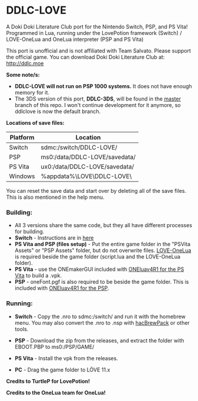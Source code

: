 # DDLC-LOVE
A Doki Doki Literature Club port for the Nintendo Switch, PSP, and PS Vita! Programmed in Lua, running under the LovePotion framework (Switch) / LOVE-OneLua and OneLua interpreter (PSP and PS Vita)

This port is unofficial and is not affiliated with Team Salvato. Please support the official game. You can download Doki Doki Literature Club at: http://ddlc.moe

**Some note/s:**
- **DDLC-LOVE will not run on PSP 1000 systems.** It does not have enough memory for it.
- The 3DS version of this port, **DDLC-3DS**, will be found in the [master](https://github.com/LukeZGD/DDLC-LOVE/tree/master) branch of this repo. I won't continue development for it anymore, so ddlclove is now the default branch.

**Locations of save files:**

| Platform | Location                            |
|----------|-------------------------------------|
| Switch   | sdmc:/switch/DDLC-LOVE/             |
| PSP      | ms0:/data/DDLC-LOVE/savedata/       |
| PS Vita  | ux0:/data/DDLC-LOVE/savedata/       |
| Windows  | %appdata%\LOVE\DDLC-LOVE\           |

You can reset the save data and start over by deleting all of the save files. This is also mentioned in the help menu.

### Building:
- All 3 versions share the same code, but they all have different processes for building.
- **Switch** - Instructions are in [here](https://github.com/TurtleP/LovePotion/wiki/Packaging-Your-Game)
- **PS Vita and PSP (files setup)** - Put the entire game folder in the "PSVita Assets" or "PSP Assets" folder, but do not overwrite files. [LOVE-OneLua](https://github.com/LukeZGD/LOVE-OneLua) is required beside the game folder (script.lua and the LOVE-OneLua folder). 
- **PS Vita** - use the ONEmakerGUI included with [ONEluav4R1 for the PS Vita](http://onelua.x10.mx/vita/ONEluaVita4R1.rar) to build a .vpk. 
- **PSP** - oneFont.pgf is also required to be beside the game folder. This is included with [ONEluav4R1 for the PSP](http://onelua.x10.mx/psp/ONEluav4R1.rar).

### Running:
- **Switch** - Copy the .nro to sdmc:/switch/ and run it with the homebrew menu. You may also convert the .nro to .nsp with [hacBrewPack](https://github.com/The-4n/hacBrewPack) or other tools.

- **PSP** - Download the zip from the releases, and extract the folder with EBOOT.PBP to ms0:/PSP/GAME/

- **PS Vita** - Install the vpk from the releases.

- **PC** - Drag the game folder to LÖVE 11.x

**Credits to TurtleP for LovePotion!**

**Credits to the OneLua team for OneLua!**
